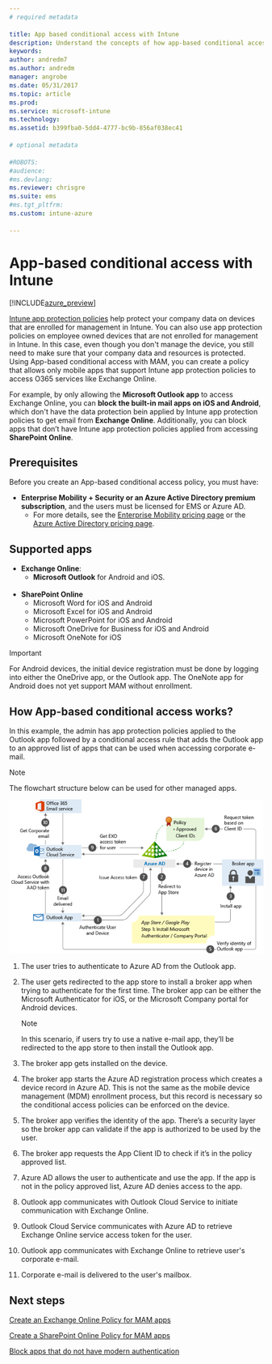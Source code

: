 ```yaml
---
# required metadata

title: App based conditional access with Intune
description: Understand the concepts of how app-based conditional access works with Intune.
keywords:
author: andredm7
ms.author: andredm
manager: angrobe
ms.date: 05/31/2017
ms.topic: article
ms.prod:
ms.service: microsoft-intune
ms.technology:
ms.assetid: b399fba0-5dd4-4777-bc9b-856af038ec41

# optional metadata

#ROBOTS:
#audience:
#ms.devlang:
ms.reviewer: chrisgre
ms.suite: ems
#ms.tgt_pltfrm:
ms.custom: intune-azure

---
```


# App-based conditional access with Intune

[!INCLUDE[azure_preview](./includes/azure_preview.md)]

[Intune app protection policies](app-protection-policy.md) help protect your company data on devices that are enrolled for management in Intune. You can also use app protection policies on employee owned devices that are not enrolled for management in Intune.  In this case, even though you don't manage the device, you still need to make sure that your company data and resources is protected. Using App-based conditional access with MAM, you can create a policy that allows only mobile apps that support Intune app protection policies to access O365 services like Exchange Online.

For example, by only allowing the **Microsoft Outlook app** to access Exchange Online, you can **block the built-in mail apps on iOS and Android**, which don't have the data protection bein applied by Intune app protection policies to get email from **Exchange Online**. Additionally, you can block apps that don’t have Intune app protection policies applied from accessing **SharePoint Online**.

## Prerequisites
Before you create an App-based conditional access policy, you must have:

- **Enterprise Mobility + Security or an Azure Active Directory premium subscription**, and the users must be licensed for EMS or Azure AD.
	- For more details, see the [Enterprise Mobility pricing page](https://www.microsoft.com/cloud-platform/enterprise-mobility-pricing) or the [Azure Active Directory pricing page](https://azure.microsoft.com/pricing/details/active-directory/).

## Supported apps

- **Exchange Online**:
	- **Microsoft Outlook** for Android and iOS.
<br></br>
- **SharePoint Online**
	- Microsoft Word for iOS and Android
	- Microsoft Excel for iOS and Android
	- Microsoft PowerPoint for iOS and Android
	- Microsoft OneDrive for Business for iOS and Android
	- Microsoft OneNote for iOS

> [!IMPORTANT]
> For Android devices, the initial device registration must be done by logging into either the OneDrive app, or the Outlook app. The OneNote app for Android does not yet support MAM without enrollment.

## How App-based conditional access works?

In this example, the admin has app protection policies applied to the Outlook app followed by a conditional access rule that adds the Outlook app to an approved list of apps that can be used when accessing corporate e-mail.

> [!NOTE] 
> The flowchart structure below can be used for other managed apps.

![App-based ca with Intune flow-chart](./media/ca-intune-common-ways-3.png)

1.  The user tries to authenticate to Azure AD from the Outlook app.

2.  The user gets redirected to the app store to install a broker app when trying to authenticate for the first time. The broker app can be either the Microsoft Authenticator for iOS, or the Microsoft Company portal for Android devices.

	> [!NOTE]
	> In this scenario, if users try to use a native e-mail app, they’ll be redirected to the app store to then install the Outlook app.

3.  The broker app gets installed on the device.

4.  The broker app starts the Azure AD registration process which creates a device record in Azure AD. This is not the same as the mobile device management (MDM) enrollment process, but this record is necessary so the conditional access policies can be enforced on the device.

5.  The broker app verifies the identity of the app. There’s a security layer so the broker app can validate if the app is authorized to be used by the user.

6.  The broker app requests the App Client ID to check if it’s in the policy approved list.

7.  Azure AD allows the user to authenticate and use the app. If the app is not in the policy approved list, Azure AD denies access to the app.

8.  Outlook app communicates with Outlook Cloud Service to initiate communication with Exchange Online.

9.  Outlook Cloud Service communicates with Azure AD to retrieve Exchange Online service access token for the user.

10.  Outlook app communicates with Exchange Online to retrieve user's corporate e-mail.

11.  Corporate e-mail is delivered to the user's mailbox.

## Next steps
[Create an Exchange Online Policy for MAM apps](app-based-conditional-access-intune-exchange-on-line-create.md)

[Create a SharePoint Online Policy for MAM apps](app-based-conditional-access-intune-sharepoint-on-line-create.md)

[Block apps that do not have modern authentication](app-modern-authentication-block.md)
